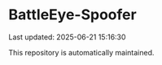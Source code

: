 # BattleEye-Spoofer

Last updated: 2025-06-21 15:16:30

This repository is automatically maintained.
